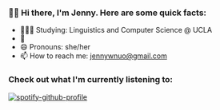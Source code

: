 ### 👋🏻 Hi there, I'm Jenny. Here are some quick facts: 

- 👩🏻‍💻 Studying: Linguistics and Computer Science @ UCLA 
- 🎤 
- 😄 Pronouns: she/her
- 📫 How to reach me: jennywnuo@gmail.com

### Check out what I'm currently listening to: 
[![spotify-github-profile](https://spotify-github-profile.vercel.app/api/view?uid=jennywnuo&cover_image=true&theme=compact)](https://github.com/kittinan/spotify-github-profile)
